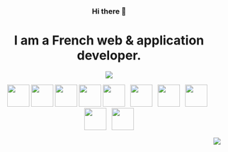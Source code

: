 <h3 align="center">Hi there 👋</h3>
<h1 align="center">I am a French web & application developer.</h1>

<p align="center">
	<img align="center" src="https://github-readme-stats.vercel.app/api?username=Fabio-web&count_private=true&show_icons=true&theme=github_dark" />
</p>

<p align="center">
	<img width="50px" height="50px" src="https://github.com/yurijserrano/Github-Profile-Readme-Logos/blob/master/others/html.svg">
	<img width="50px" height="50px" src="https://github.com/yurijserrano/Github-Profile-Readme-Logos/blob/master/others/css.svg">
	<img width="50px" height="50px" src="https://github.com/yurijserrano/Github-Profile-Readme-Logos/blob/master/programming%20languages/javascript.svg">
	<img width="50px" height="50px" src="https://github.com/yurijserrano/Github-Profile-Readme-Logos/blob/master/programming%20languages/typescript.svg">
	<img width="50px" height="50px" src="https://nuxtjs.org/design-kit/colored-logo.svg">
	&nbsp;
	<img width="50px" height="50px" src="https://cdn.iconscout.com/icon/free/png-256/node-js-1174925.png">
	&nbsp;
	<img width="50px" height="50px" src="https://github.com/yurijserrano/Github-Profile-Readme-Logos/blob/master/programming%20languages/dart.svg">
	&nbsp;
	<img width="50px" height="50px" src="https://github.com/yurijserrano/Github-Profile-Readme-Logos/blob/master/programming%20languages/php.png">
	&nbsp;
	<img width="50px" height="50px" src="https://github.com/yurijserrano/Github-Profile-Readme-Logos/blob/master/programming%20languages/bash.svg">
	&nbsp;
	<img width="50px" height="50px" src="https://www.docker.com/sites/default/files/d8/styles/role_icon/public/2019-07/vertical-logo-monochromatic.png">
</p>

<p align="right">
<a><img src="https://komarev.com/ghpvc/?username=Fabio-web&color=191919&label=🔎 Profile views"/></a>
</p>
